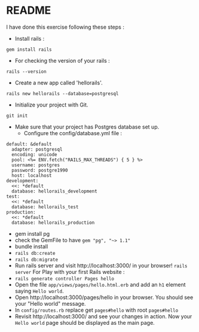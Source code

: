# README

I have done this exercise following these steps :
- Install rails :
```
gem install rails
```
- For checking the version of your rails :
```
rails --version
```
- Create a new app called 'hellorails'.
```
rails new hellorails --database=postgresql
```
- Initialize your project with Git.
```
git init
```
- Make sure that your project has Postgres database set up.
  - Configure the config/database.yml file :
```
default: &default
  adapter: postgresql
  encoding: unicode
  pool: <%= ENV.fetch("RAILS_MAX_THREADS") { 5 } %>
  username: postgres
  password: postgre1990
  host: localhost
development:
  <<: *default
  database: hellorails_development
test:
  <<: *default
  database: hellorails_test
production:
  <<: *default
  database: hellorails_production
```
  - gem install pg
  - check the GemFile to have `gem "pg", "~> 1.1"`
  - bundle install
  - `rails db:create`
  - `rails db:migrate`
- Run rails server and visit http://localhost:3000/ in your browser!
`rails server`
For Play with your first Rails website :
- `rails generate controller Pages hello`
- Open the file `app/views/pages/hello.html.erb` and add an `h1` element saying `Hello world`.
- Open http://localhost:3000/pages/hello in your browser. You should see your "Hello world" message.
- In `config/routes.rb` replace get `pages#hello` with root `pages#hello`
- Revisit http://localhost:3000/ and see your changes in action. Now your `Hello world` page should be displayed as the main page.